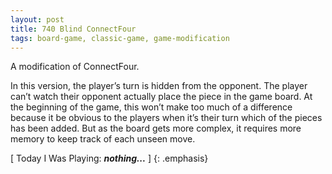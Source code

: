 ```yaml
---
layout: post
title: 740 Blind ConnectFour
tags: board-game, classic-game, game-modification
---
```

A modification of ConnectFour.

In this version, the player’s turn is hidden from the opponent.  The player can’t watch their opponent actually place the piece in the game board.  At the beginning of the game, this won’t make too much of a difference because it be obvious to the players when it’s their turn which of the pieces has been added.  But as the board gets more complex, it requires more memory to keep track of each unseen move.

[ Today I Was Playing: ***nothing...*** ]
{: .emphasis}